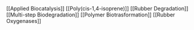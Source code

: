 [[Applied Biocatalysis]]
[[Poly(cis-1,4-isoprene)]]
[[Rubber Degradation]]
[[Multi-step Biodegradation]]
[[Polymer Biotrasformation]]
[[Rubber Oxygenases]]

